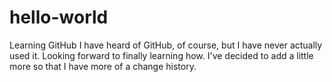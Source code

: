 # hello-world
Learning GitHub
I have heard of GitHub, of course, but I have never actually used it. Looking forward to finally learning how. 
I've decided to add a little more so that I have more of a change history. 
